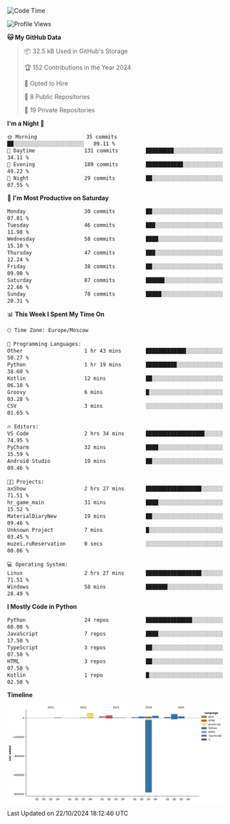 <!--START_SECTION:waka-->
![Code Time](http://img.shields.io/badge/Code%20Time-536%20hrs%2043%20mins-blue)

![Profile Views](http://img.shields.io/badge/Profile%20Views-4-blue)

**🐱 My GitHub Data** 

> 📦 32.5 kB Used in GitHub's Storage 
 > 
> 🏆 152 Contributions in the Year 2024
 > 
> 💼 Opted to Hire
 > 
> 📜 8 Public Repositories 
 > 
> 🔑 19 Private Repositories 
 > 
**I'm a Night 🦉** 

```text
🌞 Morning                35 commits          ██░░░░░░░░░░░░░░░░░░░░░░░   09.11 % 
🌆 Daytime                131 commits         █████████░░░░░░░░░░░░░░░░   34.11 % 
🌃 Evening                189 commits         ████████████░░░░░░░░░░░░░   49.22 % 
🌙 Night                  29 commits          ██░░░░░░░░░░░░░░░░░░░░░░░   07.55 % 
```
📅 **I'm Most Productive on Saturday** 

```text
Monday                   30 commits          ██░░░░░░░░░░░░░░░░░░░░░░░   07.81 % 
Tuesday                  46 commits          ███░░░░░░░░░░░░░░░░░░░░░░   11.98 % 
Wednesday                58 commits          ████░░░░░░░░░░░░░░░░░░░░░   15.10 % 
Thursday                 47 commits          ███░░░░░░░░░░░░░░░░░░░░░░   12.24 % 
Friday                   38 commits          ██░░░░░░░░░░░░░░░░░░░░░░░   09.90 % 
Saturday                 87 commits          ██████░░░░░░░░░░░░░░░░░░░   22.66 % 
Sunday                   78 commits          █████░░░░░░░░░░░░░░░░░░░░   20.31 % 
```


📊 **This Week I Spent My Time On** 

```text
🕑︎ Time Zone: Europe/Moscow

💬 Programming Languages: 
Other                    1 hr 43 mins        █████████████░░░░░░░░░░░░   50.27 % 
Python                   1 hr 19 mins        ██████████░░░░░░░░░░░░░░░   38.60 % 
Kotlin                   12 mins             ██░░░░░░░░░░░░░░░░░░░░░░░   06.10 % 
Groovy                   6 mins              █░░░░░░░░░░░░░░░░░░░░░░░░   03.28 % 
CSV                      3 mins              ░░░░░░░░░░░░░░░░░░░░░░░░░   01.65 % 

🔥 Editors: 
VS Code                  2 hrs 34 mins       ███████████████████░░░░░░   74.95 % 
PyCharm                  32 mins             ████░░░░░░░░░░░░░░░░░░░░░   15.59 % 
Android Studio           19 mins             ██░░░░░░░░░░░░░░░░░░░░░░░   09.46 % 

🐱‍💻 Projects: 
axShow                   2 hrs 27 mins       ██████████████████░░░░░░░   71.51 % 
hr_game_main             31 mins             ████░░░░░░░░░░░░░░░░░░░░░   15.52 % 
MaterialDiaryNew         19 mins             ██░░░░░░░░░░░░░░░░░░░░░░░   09.46 % 
Unknown Project          7 mins              █░░░░░░░░░░░░░░░░░░░░░░░░   03.45 % 
muzei.ruReservation      0 secs              ░░░░░░░░░░░░░░░░░░░░░░░░░   00.06 % 

💻 Operating System: 
Linux                    2 hrs 27 mins       ██████████████████░░░░░░░   71.51 % 
Windows                  58 mins             ███████░░░░░░░░░░░░░░░░░░   28.49 % 
```

**I Mostly Code in Python** 

```text
Python                   24 repos            ███████████████░░░░░░░░░░   60.00 % 
JavaScript               7 repos             ████░░░░░░░░░░░░░░░░░░░░░   17.50 % 
TypeScript               3 repos             ██░░░░░░░░░░░░░░░░░░░░░░░   07.50 % 
HTML                     3 repos             ██░░░░░░░░░░░░░░░░░░░░░░░   07.50 % 
Kotlin                   1 repo              █░░░░░░░░░░░░░░░░░░░░░░░░   02.50 % 
```



**Timeline**

![Lines of Code chart](https://raw.githubusercontent.com/adlemx/adlemx/main/assets/bar_graph.png)


 Last Updated on 22/10/2024 18:12:46 UTC
<!--END_SECTION:waka-->
